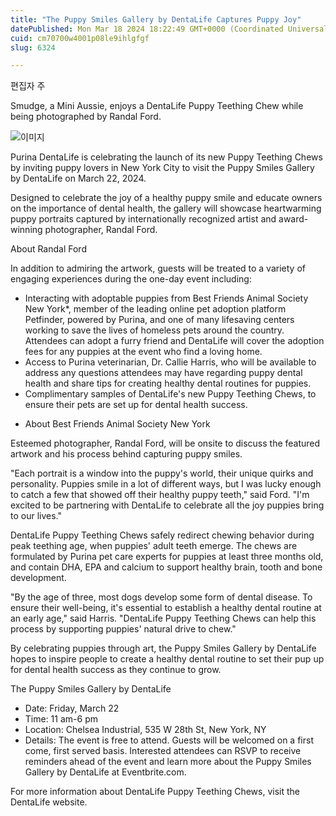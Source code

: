 ```yaml
---
title: "The Puppy Smiles Gallery by DentaLife Captures Puppy Joy"
datePublished: Mon Mar 18 2024 18:22:49 GMT+0000 (Coordinated Universal Time)
cuid: cm70700w4001p08le9ihlgfgf
slug: 6324

---
```



편집자 주

Smudge, a Mini Aussie, enjoys a DentaLife Puppy Teething Chew while being photographed by Randal Ford.

![이미지](https://cdn.hashnode.com/res/hashnode/image/upload/v1739260843420/8dec3dc6-950c-478d-8e0d-42aea60d69d2.jpeg)

Purina DentaLife is celebrating the launch of its new Puppy Teething Chews by inviting puppy lovers in New York City to visit the Puppy Smiles Gallery by DentaLife on March 22, 2024.

Designed to celebrate the joy of a healthy puppy smile and educate owners on the importance of dental health, the gallery will showcase heartwarming puppy portraits captured by internationally recognized artist and award-winning photographer, Randal Ford.

About Randal Ford

In addition to admiring the artwork, guests will be treated to a variety of engaging experiences during the one-day event including:

- Interacting with adoptable puppies from Best Friends Animal Society New York*, member of the leading online pet adoption platform Petfinder, powered by Purina, and one of many lifesaving centers working to save the lives of homeless pets around the country. Attendees can adopt a furry friend and DentaLife will cover the adoption fees for any puppies at the event who find a loving home.
- Access to Purina veterinarian, Dr. Callie Harris, who will be available to address any questions attendees may have regarding puppy dental health and share tips for creating healthy dental routines for puppies.
- Complimentary samples of DentaLife's new Puppy Teething Chews, to ensure their pets are set up for dental health success.

* About Best Friends Animal Society New York

Esteemed photographer, Randal Ford, will be onsite to discuss the featured artwork and his process behind capturing puppy smiles.

"Each portrait is a window into the puppy's world, their unique quirks and personality. Puppies smile in a lot of different ways, but I was lucky enough to catch a few that showed off their healthy puppy teeth," said Ford. "I'm excited to be partnering with DentaLife to celebrate all the joy puppies bring to our lives."

DentaLife Puppy Teething Chews safely redirect chewing behavior during peak teething age, when puppies' adult teeth emerge. The chews are formulated by Purina pet care experts for puppies at least three months old, and contain DHA, EPA and calcium to support healthy brain, tooth and bone development.

"By the age of three, most dogs develop some form of dental disease. To ensure their well-being, it's essential to establish a healthy dental routine at an early age," said Harris. "DentaLife Puppy Teething Chews can help this process by supporting puppies' natural drive to chew."

By celebrating puppies through art, the Puppy Smiles Gallery by DentaLife hopes to inspire people to create a healthy dental routine to set their pup up for dental health success as they continue to grow.

The Puppy Smiles Gallery by DentaLife

- Date: Friday, March 22
- Time: 11 am-6 pm
- Location: Chelsea Industrial, 535 W 28th St, New York, NY
- Details: The event is free to attend. Guests will be welcomed on a first come, first served basis. Interested attendees can RSVP to receive reminders ahead of the event and learn more about the Puppy Smiles Gallery by DentaLife at Eventbrite.com.

For more information about DentaLife Puppy Teething Chews, visit the DentaLife website.